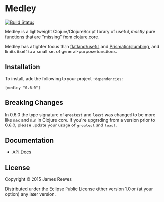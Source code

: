 # Medley

[![Build Status](https://travis-ci.org/weavejester/medley.svg?branch=master)](https://travis-ci.org/weavejester/medley)

Medley is a lightweight Clojure/ClojureScript library of useful,
*mostly* pure functions that are "missing" from clojure.core.

Medley has a tighter focus than [flatland/useful][1] and
[Prismatic/plumbing][2], and limits itself to a small set of
general-purpose functions.

[1]: https://github.com/flatland/useful
[2]: https://github.com/prismatic/plumbing

## Installation

To install, add the following to your project `:dependencies`:

    [medley "0.6.0"]

## Breaking Changes

In 0.6.0 the type signature of `greatest` and `least` was changed to be more
like `max` and `min` in Clojure core. If you're upgrading from a version prior
to 0.6.0, please update your usage of `greatest` and `least`.

## Documentation

* [API Docs](http://weavejester.github.io/medley/medley.core.html)

## License

Copyright © 2015 James Reeves

Distributed under the Eclipse Public License either version 1.0 or (at
your option) any later version.
